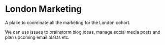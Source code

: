 # London Marketing

A place to coordinate all the marketing for the London cohort.

We can use issues to brainstorm blog ideas, manage social media posts and plan upcoming email blasts etc.
